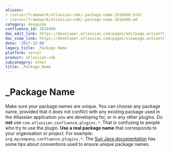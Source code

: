 ```yaml
---
aliases:
- /server/framework/atlassian-sdk/-package-name-2818460.html
- /server/framework/atlassian-sdk/-package-name-2818460.md
category: devguide
confluence_id: 2818460
dac_edit_link: https://developer.atlassian.com/pages/editpage.action?cjm=wozere&pageId=2818460
dac_view_link: https://developer.atlassian.com/pages/viewpage.action?cjm=wozere&pageId=2818460
date: '2017-12-08'
legacy_title: _Package Name
platform: server
product: atlassian-sdk
subcategory: other
title: _Package Name
---
```

# \_Package Name

Make sure your package names are unique. You can choose any package name, provided that it does not conflict with any existing package used in the Atlassian application you are developing for, or in any other plugins. Do **not** use `com.atlassian.confluence.plugins.*`. That is confusing to people who try to use the plugin. **Use a real package name** that corresponds to your organisation or project. For example: `org.mycompany.confluence.plugins.*`. The <a href="http://java.sun.com/docs/books/jls/second_edition/html/packages.doc.html#40169" class="external-link">Sun Java documentation</a> has some tips about conventions used to ensure unique package names.
